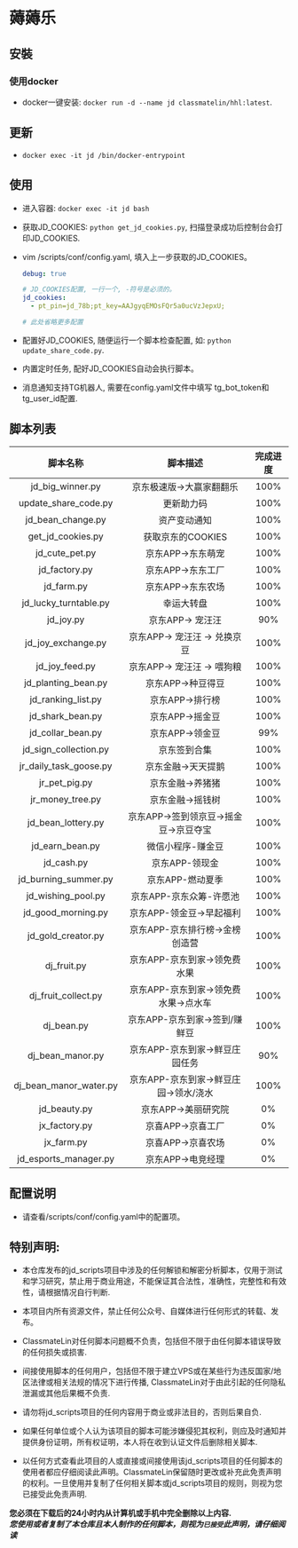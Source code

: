 # 薅薅乐

## 安裝

### 使用docker

- docker一键安装: `docker run -d --name jd classmatelin/hhl:latest`.

## 更新

- `docker exec -it jd /bin/docker-entrypoint`

### 

## 使用

- 进入容器: `docker exec -it jd bash`


- 获取JD_COOKIES: `python get_jd_cookies.py`, 扫描登录成功后控制台会打印JD_COOKIES.


- vim /scripts/conf/config.yaml, 填入上一步获取的JD_COOKIES。

    ```yaml
    debug: true
    
    # JD_COOKIES配置, 一行一个, -符号是必须的。
    jd_cookies: 
      - pt_pin=jd_78b;pt_key=AAJgyqEMOsFQr5a0ucVzJepxU;
    
    # 此处省略更多配置
    ```

- 配置好JD_COOKIES, 随便运行一个脚本检查配置, 如: `python update_share_code.py`.

- 内置定时任务, 配好JD_COOKIES自动会执行脚本。

- 消息通知支持TG机器人, 需要在config.yaml文件中填写 tg_bot_token和tg_user_id配置.


## 脚本列表


| 脚本名称                  | 脚本描述            | 完成进度 |
|:---:|:---:|:---:|
| jd_big_winner.py      | 京东极速版->大赢家翻翻乐 | 100% |
| update_share_code.py  | 更新助力码| 100%|
| jd_bean_change.py      | 资产变动通知 | 100% |
| get_jd_cookies.py     | 获取京东的COOKIES    | 100%      |
| jd_cute_pet.py        | 京东APP->东东萌宠     | 100%        |
| jd_factory.py         | 京东APP->东东工厂     |  100%       |
| jd_farm.py            | 京东APP->东东农场     |  100%       |
| jd_lucky_turntable.py| 幸运大转盘 | 100%  |
| jd_joy.py | 京东APP-> 宠汪汪 | 90% |
| jd_joy_exchange.py | 京东APP-> 宠汪汪 -> 兑换京豆| 100% |
| jd_joy_feed.py | 京东APP-> 宠汪汪 -> 喂狗粮 | 100% |
| jd_planting_bean.py | 京东APP->种豆得豆|  100% |
| jd_ranking_list.py | 京东APP->排行榜 | 100% |
| jd_shark_bean.py | 京东APP->摇金豆 | 100%|
| jd_collar_bean.py | 京东APP->领金豆 | 99%|
| jd_sign_collection.py| 京东签到合集 | 100% |
| jr_daily_task_goose.py| 京东金融->天天提鹅 | 100% |
| jr_pet_pig.py | 京东金融->养猪猪| 100% |
| jr_money_tree.py| 京东金融->摇钱树| 100%|
| jd_bean_lottery.py | 京东APP->签到领京豆->摇金豆->京豆夺宝| 100% |
| jd_earn_bean.py | 微信小程序-赚金豆 | 100% |
| jd_cash.py | 京东APP-领现金 | 100% |
| jd_burning_summer.py | 京东APP-燃动夏季| 100% |
| jd_wishing_pool.py | 京东APP-京东众筹-许愿池| 100% |
| jd_good_morning.py | 京东APP-领金豆->早起福利| 100% |
| jd_gold_creator.py | 京东APP-京东排行榜->金榜创造营| 100%|
| dj_fruit.py | 京东APP-京东到家->领免费水果| 100%|
| dj_fruit_collect.py | 京东APP-京东到家->领免费水果->点水车| 100%|
| dj_bean.py | 京东APP-京东到家->签到/赚鲜豆| 100%|
| dj_bean_manor.py| 京东APP-京东到家->鲜豆庄园任务| 90%|
| dj_bean_manor_water.py| 京东APP-京东到家->鲜豆庄园->领水/浇水| 100%|
| jd_beauty.py          | 京东APP->美丽研究院   | 0%        |
| jx_factory.py | 京喜APP->京喜工厂 | 0% |
| jx_farm.py | 京喜APP->京喜农场| 0% |
| jd_esports_manager.py | 京东APP->电竞经理     | 0%        |

## 配置说明

- 请查看/scripts/conf/config.yaml中的配置项。


## 特别声明: 

* 本仓库发布的jd_scripts项目中涉及的任何解锁和解密分析脚本，仅用于测试和学习研究，禁止用于商业用途，不能保证其合法性，准确性，完整性和有效性，请根据情况自行判断.

* 本项目内所有资源文件，禁止任何公众号、自媒体进行任何形式的转载、发布。

* ClassmateLin对任何脚本问题概不负责，包括但不限于由任何脚本错误导致的任何损失或损害.

* 间接使用脚本的任何用户，包括但不限于建立VPS或在某些行为违反国家/地区法律或相关法规的情况下进行传播, ClassmateLin对于由此引起的任何隐私泄漏或其他后果概不负责.

* 请勿将jd_scripts项目的任何内容用于商业或非法目的，否则后果自负.

* 如果任何单位或个人认为该项目的脚本可能涉嫌侵犯其权利，则应及时通知并提供身份证明，所有权证明，本人将在收到认证文件后删除相关脚本.

* 以任何方式查看此项目的人或直接或间接使用该jd_scripts项目的任何脚本的使用者都应仔细阅读此声明。ClassmateLin保留随时更改或补充此免责声明的权利。一旦使用并复制了任何相关脚本或jd_scripts项目的规则，则视为您已接受此免责声明.

**您必须在下载后的24小时内从计算机或手机中完全删除以上内容.**  </br>
***您使用或者复制了本仓库且本人制作的任何脚本，则视为`已接受`此声明，请仔细阅读*** 

